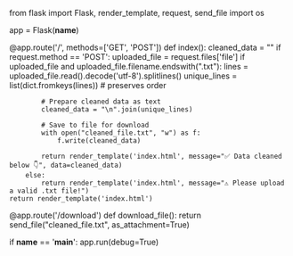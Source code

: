 from flask import Flask, render_template, request, send_file
import os

app = Flask(__name__)

@app.route('/', methods=['GET', 'POST'])
def index():
    cleaned_data = ""
    if request.method == 'POST':
        uploaded_file = request.files['file']
        if uploaded_file and uploaded_file.filename.endswith(".txt"):
            lines = uploaded_file.read().decode('utf-8').splitlines()
            unique_lines = list(dict.fromkeys(lines))  # preserves order

            # Prepare cleaned data as text
            cleaned_data = "\n".join(unique_lines)

            # Save to file for download
            with open("cleaned_file.txt", "w") as f:
                f.write(cleaned_data)

            return render_template('index.html', message="✅ Data cleaned below 👇", data=cleaned_data)
        else:
            return render_template('index.html', message="⚠️ Please upload a valid .txt file!")
    return render_template('index.html')

@app.route('/download')
def download_file():
    return send_file("cleaned_file.txt", as_attachment=True)

if __name__ == '__main__':
    app.run(debug=True)

